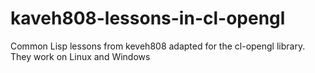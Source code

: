 # kaveh808-lessons-in-cl-opengl
Common Lisp lessons from keveh808 adapted for the cl-opengl library. They work on Linux and Windows
